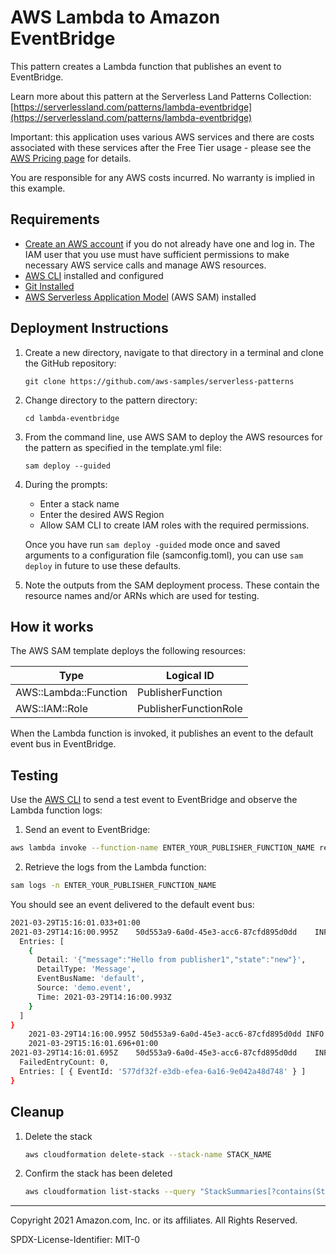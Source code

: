 # AWS Lambda to Amazon EventBridge

This pattern creates a Lambda function that publishes an event to EventBridge. 

Learn more about this pattern at the Serverless Land Patterns Collection: [https://serverlessland.com/patterns/lambda-eventbridge](https://serverlessland.com/patterns/lambda-eventbridge)

Important: this application uses various AWS services and there are costs associated with these services after the Free Tier usage - please see the [AWS Pricing page](https://aws.amazon.com/pricing/) for details.

You are responsible for any AWS costs incurred. No warranty is implied in this example.

## Requirements

* [Create an AWS account](https://portal.aws.amazon.com/gp/aws/developer/registration/index.html) if you do not already have one and log in. The IAM user that you use must have sufficient permissions to make necessary AWS service calls and manage AWS resources.
* [AWS CLI](https://docs.aws.amazon.com/cli/latest/userguide/install-cliv2.html) installed and configured
* [Git Installed](https://git-scm.com/book/en/v2/Getting-Started-Installing-Git)
* [AWS Serverless Application Model](https://docs.aws.amazon.com/serverless-application-model/latest/developerguide/serverless-sam-cli-install.html) (AWS SAM) installed

## Deployment Instructions

1. Create a new directory, navigate to that directory in a terminal and clone the GitHub repository:
    ``` 
    git clone https://github.com/aws-samples/serverless-patterns
    ```
1. Change directory to the pattern directory:
    ```
    cd lambda-eventbridge
    ```
1. From the command line, use AWS SAM to deploy the AWS resources for the pattern as specified in the template.yml file:
    ```
    sam deploy --guided
    ```
1. During the prompts:
    * Enter a stack name
    * Enter the desired AWS Region
    * Allow SAM CLI to create IAM roles with the required permissions.

    Once you have run `sam deploy -guided` mode once and saved arguments to a configuration file (samconfig.toml), you can use `sam deploy` in future to use these defaults.

1. Note the outputs from the SAM deployment process. These contain the resource names and/or ARNs which are used for testing.

## How it works

The AWS SAM template deploys the following resources:

| Type | Logical ID |
| --- | --- |
| AWS::Lambda::Function | PublisherFunction |
| AWS::IAM::Role | PublisherFunctionRole |

When the Lambda function is invoked, it publishes an event to the default event bus in EventBridge.


## Testing

Use the [AWS CLI](https://aws.amazon.com/cli/) to send a test event to EventBridge and observe the Lambda function logs:

1. Send an event to EventBridge:

```bash
aws lambda invoke --function-name ENTER_YOUR_PUBLISHER_FUNCTION_NAME response.json
```

2. Retrieve the logs from the Lambda function:
```bash
sam logs -n ENTER_YOUR_PUBLISHER_FUNCTION_NAME
```
You should see an event delivered to the default event bus:
```bash
2021-03-29T15:16:01.033+01:00
2021-03-29T14:16:00.995Z	50d553a9-6a0d-45e3-acc6-87cfd895d0dd	INFO	Sending following event to EventBridge:  {
  Entries: [
    {
      Detail: '{"message":"Hello from publisher1","state":"new"}',
      DetailType: 'Message',
      EventBusName: 'default',
      Source: 'demo.event',
      Time: 2021-03-29T14:16:00.993Z
    }
  ]
}
	2021-03-29T14:16:00.995Z 50d553a9-6a0d-45e3-acc6-87cfd895d0dd INFO Sending following event to EventBridge: { Entries: [ { Detail: '{"message":"Hello from publisher1","state":"new"}', DetailType: 'Message', EventBusName: 'default', Source: 'demo.event', Time: 2021-03-29T14:16:00.993Z } ] }
	2021-03-29T15:16:01.696+01:00
2021-03-29T14:16:01.695Z	50d553a9-6a0d-45e3-acc6-87cfd895d0dd	INFO	{
  FailedEntryCount: 0,
  Entries: [ { EventId: '577df32f-e3db-efea-6a16-9e042a48d748' } ]
}
```

## Cleanup
 
1. Delete the stack
    ```bash
    aws cloudformation delete-stack --stack-name STACK_NAME
    ```
1. Confirm the stack has been deleted
    ```bash
    aws cloudformation list-stacks --query "StackSummaries[?contains(StackName,'STACK_NAME')].StackStatus"
    ```
----
Copyright 2021 Amazon.com, Inc. or its affiliates. All Rights Reserved.

SPDX-License-Identifier: MIT-0
